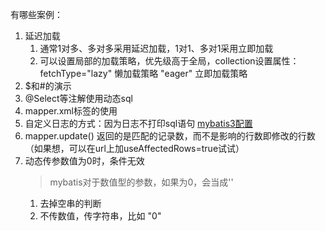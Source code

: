 有哪些案例：
1. 延迟加载
   1. 通常1对多、多对多采用延迟加载，1对1、多对1采用立即加载
   2. 可以设置局部的加载策略，优先级高于全局，collection设置属性： fetchType="lazy" 懒加载策略  "eager" ⽴即加载策略
2. $和#的演示
3. @Select等注解使用动态sql
4. mapper.xml标签的使用
5. 自定义日志的方式：因为日志不打印sql语句 [mybatis3配置](https://mybatis.org/mybatis-3/zh/configuration.html#properties)
6. mapper.update() 返回的是匹配的记录数，而不是影响的行数即修改的行数（如果想，可以在url上加useAffectedRows=true试试）
7. 动态传参数值为0时，条件无效
   > mybatis对于数值型的参数，如果为0，会当成''
   1. 去掉空串的判断
   2. 不传数值，传字符串，比如 "0"